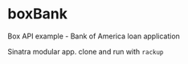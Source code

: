 # boxBank
Box API example - Bank of America loan application

Sinatra modular app. clone and run with `rackup` 
